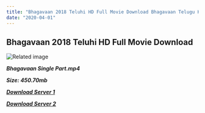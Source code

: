 ```yaml
---
title: "Bhagavaan 2018 Teluhi HD Full Movie Download Bhagavaan Telugu HD Movie Download"
date: "2020-04-01"
---
```


## Bhagavaan 2018 Teluhi HD Full Movie Download 

![Related image](https://www.thecinebay.com/public/media/movies/1533714932.jpg)

**_Bhagavaan Single Part.mp4_**

**_Size: 450.70mb_**

**_[Download Server 1](https://openload.co/f/4dOrIyW-QxM)_**

**_[Download Server 2](https://openload.co/f/4dOrIyW-QxM)_**
